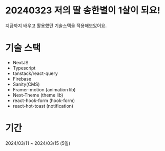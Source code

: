# 20240323 저의 딸 송한별이 1살이 되요!

지금까지 배우고 활용했던 기술스택을 적용해보았어요.

# 기술 스택

- NextJS
- Typescript
- tanstack/react-query
- Firebase
- Sanity(CMS)
- Framer-motion (animation lib)
- Next-Theme (theme lib)
- react-hook-form (hook-form)
- react-hot-toast (notification)

# 기간

2024/03/11 ~ 2024/03/15 (5일)

